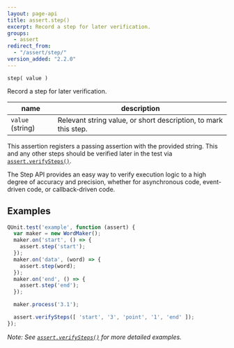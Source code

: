 ```yaml
---
layout: page-api
title: assert.step()
excerpt: Record a step for later verification.
groups:
  - assert
redirect_from:
  - "/assert/step/"
version_added: "2.2.0"
---
```


`step( value )`

Record a step for later verification.

| name | description |
|------|-------------|
| `value` (string) | Relevant string value, or short description, to mark this step. |

This assertion registers a passing assertion with the provided string. This and any other steps should be verified later in the test via [`assert.verifySteps()`](./verifySteps.md).

The Step API provides an easy way to verify execution logic to a high degree of accuracy and precision, whether for asynchronous code, event-driven code, or callback-driven code.

## Examples

```js
QUnit.test('example', function (assert) {
  var maker = new WordMaker();
  maker.on('start', () => {
    assert.step('start');
  });
  maker.on('data', (word) => {
    assert.step(word);
  });
  maker.on('end', () => {
    assert.step('end');
  });

  maker.process('3.1');

  assert.verifySteps([ 'start', '3', 'point', '1', 'end' ]);
});
```

_Note: See [`assert.verifySteps()`](./verifySteps.md) for more detailed examples._
